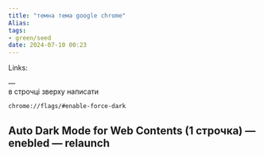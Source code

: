 ```yaml
---
title: "темна тема google chrome"
Alias: 
tags:
- green/seed
date: 2024-07-10 00:23
---
```

Links:  

—  
в строчці зверху написати 

```
chrome://flags/#enable-force-dark
```

## Auto Dark Mode for Web Contents (1 строчка) — enebled — relaunch